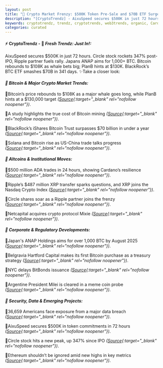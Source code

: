 ```yaml
---
layout: post
title: "🌌 Crypto Market Frenzy: $500K Token Pre-Sale and $70B ETF Surge"
description: "[CryptoTrendz] - AixuSpeed secures $500K in just 72 hours. Circle stock rockets 347% post-IPO, Ripple partner fuels rally. Japans ANAP aims for 1,000+ BTC. Bitcoin rebounds to $108K as whale bets big; PlanB hints at $130K. BlackRock’s BTC ETF smashes $70B in 341 days."
keywords: cryptotrendz, trendz, cryptotrends, web3trends, organic, Cardano, Bank, Bitcoin, Growth, Crypto, China, Business, BTC, Dogecoin, Token, XRP, Ethereum
categories: curated
---
```


#### ⚡ CryptoTrendz - 📌 *Fresh Trendz: Just In!:*

AixuSpeed secures $500K in just 72 hours. Circle stock rockets 347% post-IPO, Ripple partner fuels rally. Japans ANAP aims for 1,000+ BTC. Bitcoin rebounds to $108K as whale bets big; PlanB hints at $130K. BlackRock’s BTC ETF smashes $70B in 341 days. ✨Take a closer look:


#### *🔖 Bitcoin & Major Crypto Market Trends:*  

🔹Bitcoin’s price rebounds to $108K as a major whale goes long, while PlanB hints at a $130,000 target *([Source](https://s.avyag.com/m8cf){:target="_blank" rel="nofollow noopener"})*.  

🔹A study highlights the true cost of Bitcoin mining *([Source](https://s.avyag.com/b8ix){:target="_blank" rel="nofollow noopener"})*.  

🔹BlackRock’s iShares Bitcoin Trust surpasses $70 billion in under a year *([Source](https://s.avyag.com/ih8w){:target="_blank" rel="nofollow noopener"})*.  

🔹Solana and Bitcoin rise as US-China trade talks progress *([Source](https://s.avyag.com/op8e){:target="_blank" rel="nofollow noopener"})*.  

#### *🔖 Altcoins & Institutional Moves:*  

🔹$500 million ADA trades in 24 hours, showing Cardano’s resilience *([Source](https://s.avyag.com/lyvx){:target="_blank" rel="nofollow noopener"})*.  

🔹Ripple’s $487 million XRP transfer sparks questions, and XRP joins the Nasdaq Crypto Index *([Source](https://s.avyag.com/si1u){:target="_blank" rel="nofollow noopener"})*.  

🔹Circle shares soar as a Ripple partner joins the frenzy *([Source](https://s.avyag.com/unfa){:target="_blank" rel="nofollow noopener"})*.  

🔹Netcapital acquires crypto protocol Mixie *([Source](https://s.avyag.com/yqgc){:target="_blank" rel="nofollow noopener"})*.  

#### *🔖 Corporate & Regulatory Developments:*  

🔹Japan's ANAP Holdings aims for over 1,000 BTC by August 2025 *([Source](https://s.avyag.com/slv4){:target="_blank" rel="nofollow noopener"})*.  

🔹Belgravia Hartford Capital makes its first Bitcoin purchase as a treasury strategy *([Source](https://s.avyag.com/9c0v){:target="_blank" rel="nofollow noopener"})*.  

🔹NYC delays BitBonds issuance *([Source](https://s.avyag.com/pk77){:target="_blank" rel="nofollow noopener"})*.  

🔹Argentine President Milei is cleared in a meme coin probe *([Source](https://s.avyag.com/za4q){:target="_blank" rel="nofollow noopener"})*.  

#### *🔖 Security, Data & Emerging Projects:*  

🔹36,659 Americans face exposure from a major data breach *([Source](https://s.avyag.com/nbft){:target="_blank" rel="nofollow noopener"})*.  

🔹AixuSpeed secures $500K in token commitments in 72 hours *([Source](https://s.avyag.com/cxx1){:target="_blank" rel="nofollow noopener"})*.  

🔹Circle stock hits a new peak, up 347% since IPO *([Source](https://s.avyag.com/8a6w){:target="_blank" rel="nofollow noopener"})*.  

🔹Ethereum shouldn’t be ignored amid new highs in key metrics *([Source](https://s.avyag.com/xuzr){:target="_blank" rel="nofollow noopener"})*.